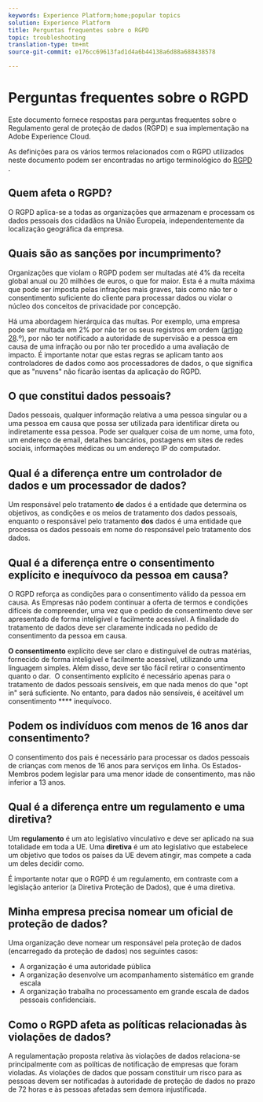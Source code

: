 ```yaml
---
keywords: Experience Platform;home;popular topics
solution: Experience Platform
title: Perguntas frequentes sobre o RGPD
topic: troubleshooting
translation-type: tm+mt
source-git-commit: e176cc69613fad1d4a6b44138a6d88a688438578

---
```



# Perguntas frequentes sobre o RGPD

Este documento fornece respostas para perguntas frequentes sobre o Regulamento geral de proteção de dados (RGPD) e sua implementação na Adobe Experience Cloud.

As definições para os vários termos relacionados com o RGPD utilizados neste documento podem ser encontradas no artigo terminológico do [RGPD](terminology.md) .

## Quem afeta o RGPD?

O RGPD aplica-se a todas as organizações que armazenam e processam os dados pessoais dos cidadãos na União Europeia, independentemente da localização geográfica da empresa.

## Quais são as sanções por incumprimento?

Organizações que violam o RGPD podem ser multadas até 4% da receita global anual ou 20 milhões de euros, o que for maior. Esta é a multa máxima que pode ser imposta pelas infrações mais graves, tais como não ter o consentimento suficiente do cliente para processar dados ou violar o núcleo dos conceitos de privacidade por concepção.

Há uma abordagem hierárquica das multas. Por exemplo, uma empresa pode ser multada em 2% por não ter os seus registros em ordem ([artigo 28](http://www.privacy-regulation.eu/en/article-28-processor-GDPR.htm).º), por não ter notificado a autoridade de supervisão e a pessoa em causa de uma infração ou por não ter procedido a uma avaliação de impacto. É importante notar que estas regras se aplicam tanto aos controladores de dados como aos processadores de dados, o que significa que as &quot;nuvens&quot; não ficarão isentas da aplicação do RGPD.

## O que constitui dados pessoais?

Dados pessoais, qualquer informação relativa a uma pessoa singular ou a uma pessoa em causa que possa ser utilizada para identificar direta ou indiretamente essa pessoa. Pode ser qualquer coisa de um nome, uma foto, um endereço de email, detalhes bancários, postagens em sites de redes sociais, informações médicas ou um endereço IP do computador.

## Qual é a diferença entre um controlador de dados e um processador de dados?

Um responsável pelo tratamento **de** dados é a entidade que determina os objetivos, as condições e os meios de tratamento dos dados pessoais, enquanto o responsável pelo tratamento **dos** dados é uma entidade que processa os dados pessoais em nome do responsável pelo tratamento dos dados.

## Qual é a diferença entre o consentimento explícito e inequívoco da pessoa em causa?

O RGPD reforça as condições para o consentimento válido da pessoa em causa. As Empresas não podem continuar a oferta de termos e condições difíceis de compreender, uma vez que o pedido de consentimento deve ser apresentado de forma inteligível e facilmente acessível. A finalidade do tratamento de dados deve ser claramente indicada no pedido de consentimento da pessoa em causa.

**O consentimento** explícito deve ser claro e distinguível de outras matérias, fornecido de forma inteligível e facilmente acessível, utilizando uma linguagem simples. Além disso, deve ser tão fácil retirar o consentimento quanto o dar. &#x200B; O consentimento explícito é necessário apenas para o tratamento de dados pessoais sensíveis, em que nada menos do que &quot;opt in&quot; será suficiente. No entanto, para dados não sensíveis, é aceitável um consentimento **** inequívoco.

## Podem os indivíduos com menos de 16 anos dar consentimento?

O consentimento dos pais é necessário para processar os dados pessoais de crianças com menos de 16 anos para serviços em linha. Os Estados-Membros podem legislar para uma menor idade de consentimento, mas não inferior a 13 anos.

## Qual é a diferença entre um regulamento e uma diretiva?

Um **regulamento** é um ato legislativo vinculativo e deve ser aplicado na sua totalidade em toda a UE. Uma **diretiva** é um ato legislativo que estabelece um objetivo que todos os países da UE devem atingir, mas compete a cada um deles decidir como.

É importante notar que o RGPD é um regulamento, em contraste com a legislação anterior (a Diretiva Proteção de Dados), que é uma diretiva.

## Minha empresa precisa nomear um oficial de proteção de dados?

Uma organização deve nomear um responsável pela proteção de dados (encarregado da proteção de dados) nos seguintes casos:

* A organização é uma autoridade pública
* A organização desenvolve um acompanhamento sistemático em grande escala
* A organização trabalha no processamento em grande escala de dados pessoais confidenciais.

## Como o RGPD afeta as políticas relacionadas às violações de dados?

A regulamentação proposta relativa às violações de dados relaciona-se principalmente com as políticas de notificação de empresas que foram violadas. As violações de dados que possam constituir um risco para as pessoas devem ser notificadas à autoridade de proteção de dados no prazo de 72 horas e às pessoas afetadas sem demora injustificada.
